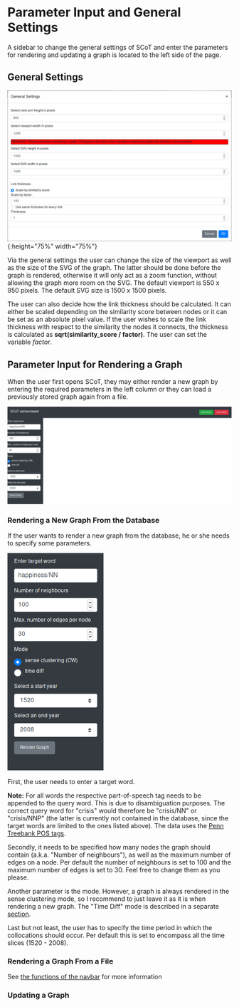 # Parameter Input and General Settings

A sidebar to change the general settings of SCoT and enter the parameters for rendering and updating a graph is located to the left side of the page.

## General Settings

![General Settings](./images/general_settings.png){:height="75%" width="75%"}

Via the general settings the user can change the size of the viewport as well as the size of the SVG of the graph. The latter should be done before the graph is rendered, otherwise it will only act as a zoom function, without allowing the graph more room on the SVG. The default viewport is 550 x 950 pixels. The default SVG size is 1500 x 1500 pixels.

The user can also decide how the link thickness should be calculated. It can either be scaled depending on the similarity score between nodes or it can be set as an absolute pixel value.
If the user wishes to scale the link thickness with respect to the similarity the nodes it connects, the thickness is calculated as **sqrt(similarity_score / factor)**. The user can set the variable *factor*.

## Parameter Input for Rendering a Graph
When the user first opens SCoT, they may either render a new graph by entering the required parameters in the left column or they can load a previously stored graph again from a file.

![Clean new session](./images/new_session.png "New Session")


### Rendering a New Graph From the Database
If the user wants to render a new graph from the database, he or she needs to specify some parameters.

![Enter Parameters](./images/Enter_data_to_render_from_db.png "Enter parameters")

First, the user needs to enter a target word.

**Note:** For all words the respective part-of-speech tag needs to be appended to the query word. This is due to disambiguation purposes. The correct query word for "crisis" would therefore be "crisis/NN" or "crisis/NNP" (the latter is currently not contained in the database, since the target words are limited to the ones listed above). The data uses the [Penn Treebank POS tags](https://www.ling.upenn.edu/courses/Fall_2003/ling001/penn_treebank_pos.html).


Secondly, it needs to be specified how many nodes the graph should contain (a.k.a. "Number of neighbours"), as well as the maximum number of edges on a node. Per default the number of neighbours is set to 100 and the maximum number of edges is set to 30. Feel free to change them as you please.

Another parameter is the mode. However, a graph is always rendered in the sense clustering mode, so I recommend to just leave it as it is when rendering a new graph. The "Time Diff" mode is described in a separate [section](timeDiff.md).

Last but not least, the user has to specify the time period in which the collocations should occur. Per default this is set to encompass all the time slices (1520 - 2008).


### Rendering a Graph From a File

See [the functions of the navbar](navbar.md) for more information

### Updating a Graph